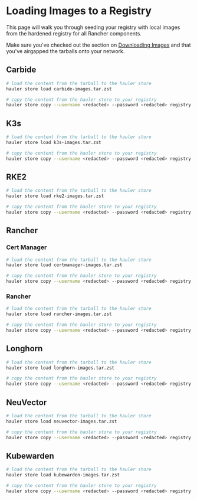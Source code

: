 # Loading Images to a Registry

This page will walk you through seeding your registry with local images from the hardened registry for all Rancher components.

Make sure you've checked out the section on [Downloading Images](downloading-images.md) and that you've airgapped the tarballs onto your network.

## Carbide

```bash
# load the content from the tarball to the hauler store
hauler store load carbide-images.tar.zst

# copy the content from the hauler store to your registry
hauler store copy --username <redacted> --password <redacted> registry://<registry-url>
```

## K3s

```bash
# load the content from the tarball to the hauler store
hauler store load k3s-images.tar.zst

# copy the content from the hauler store to your registry
hauler store copy --username <redacted> --password <redacted> registry://<registry-url>
```

## RKE2

```bash
# load the content from the tarball to the hauler store
hauler store load rke2-images.tar.zst

# copy the content from the hauler store to your registry
hauler store copy --username <redacted> --password <redacted> registry://<registry-url>
```

## Rancher

### Cert Manager

```bash
# load the content from the tarball to the hauler store
hauler store load certmanager-images.tar.zst

# copy the content from the hauler store to your registry
hauler store copy --username <redacted> --password <redacted> registry://<registry-url>
```

### Rancher

```bash
# load the content from the tarball to the hauler store
hauler store load rancher-images.tar.zst

# copy the content from the hauler store to your registry
hauler store copy --username <redacted> --password <redacted> registry://<registry-url>
```

## Longhorn

```bash
# load the content from the tarball to the hauler store
hauler store load longhorn-images.tar.zst

# copy the content from the hauler store to your registry
hauler store copy --username <redacted> --password <redacted> registry://<registry-url>
```

## NeuVector

```bash
# load the content from the tarball to the hauler store
hauler store load neuvector-images.tar.zst

# copy the content from the hauler store to your registry
hauler store copy --username <redacted> --password <redacted> registry://<registry-url>
```

## Kubewarden

```bash
# load the content from the tarball to the hauler store
hauler store load kubewarden-images.tar.zst

# copy the content from the hauler store to your registry
hauler store copy --username <redacted> --password <redacted> registry://<registry-url>
```
